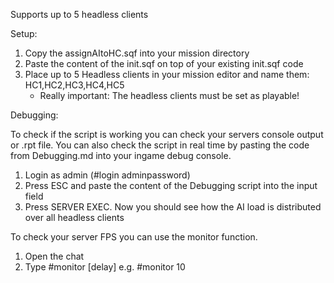 Supports up to 5 headless clients

Setup:

1. Copy the assignAItoHC.sqf into your mission directory
2. Paste the content of the init.sqf on top of your existing init.sqf code
3. Place up to 5 Headless clients in your mission editor and name them: HC1,HC2,HC3,HC4,HC5
   - Really important: The headless clients must be set as playable!

Debugging:

To check if the script is working you can check your servers console output or .rpt file. You can also check the script in real time by pasting the code from Debugging.md into your ingame debug console.

1. Login as admin (#login adminpassword)
2. Press ESC and paste the content of the Debugging script into the input field
3. Press SERVER EXEC. Now you should see how the AI load is distributed over all headless clients

To check your server FPS you can use the monitor function.

1. Open the chat
2. Type #monitor [delay] e.g. #monitor 10

